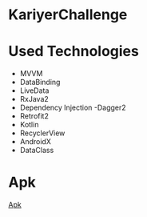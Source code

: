 # KariyerChallenge


# Used Technologies

 *   MVVM
 *   DataBinding
 *   LiveData
 *   RxJava2
 *   Dependency Injection -Dagger2
 *   Retrofit2
 *   Kotlin
 *   RecyclerView
 *   AndroidX
 *   DataClass



# Apk
 [Apk](app/release/KariyerChallenge.apk)
